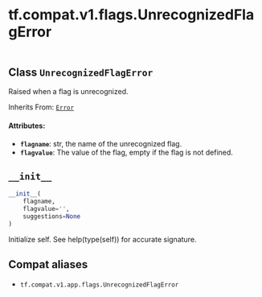 <div itemscope itemtype="http://developers.google.com/ReferenceObject">
<meta itemprop="name" content="tf.compat.v1.flags.UnrecognizedFlagError" />
<meta itemprop="path" content="Stable" />
<meta itemprop="property" content="__init__"/>
</div>

# tf.compat.v1.flags.UnrecognizedFlagError

<!-- Insert buttons and diff -->

<table class="tfo-notebook-buttons tfo-api" align="left">
</table>



## Class `UnrecognizedFlagError`

Raised when a flag is unrecognized.

Inherits From: [`Error`](../../../../tf/compat/v1/flags/Error.md)

<!-- Placeholder for "Used in" -->


#### Attributes:


* <b>`flagname`</b>: str, the name of the unrecognized flag.
* <b>`flagvalue`</b>: The value of the flag, empty if the flag is not defined.

<h2 id="__init__"><code>__init__</code></h2>

``` python
__init__(
    flagname,
    flagvalue='',
    suggestions=None
)
```

Initialize self.  See help(type(self)) for accurate signature.






## Compat aliases

* `tf.compat.v1.app.flags.UnrecognizedFlagError`

